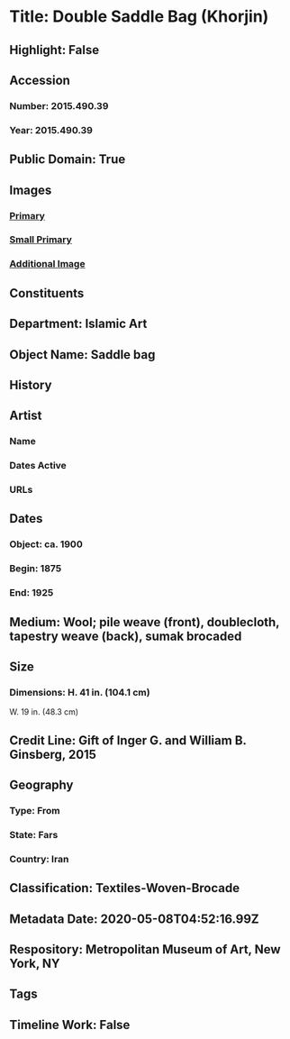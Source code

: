 # Title: Double Saddle Bag (Khorjin)
## Highlight: False
## Accession
### Number: 2015.490.39
### Year: 2015.490.39
## Public Domain: True
## Images
### [Primary](https://images.metmuseum.org/CRDImages/is/original/DP700921.jpg)
### [Small Primary](https://images.metmuseum.org/CRDImages/is/web-large/DP700921.jpg)
### [Additional Image](https://images.metmuseum.org/CRDImages/is/original/DP700922.jpg)
## Constituents
## Department: Islamic Art
## Object Name: Saddle bag
## History
## Artist
### Name
### Dates Active
### URLs
## Dates
### Object: ca. 1900
### Begin: 1875
### End: 1925
## Medium: Wool; pile weave (front), doublecloth, tapestry weave (back), sumak brocaded
## Size
### Dimensions: H. 41 in. (104.1 cm)
W. 19 in. (48.3 cm)
## Credit Line: Gift of Inger G. and William B. Ginsberg, 2015
## Geography
### Type: From
### State: Fars
### Country: Iran
## Classification: Textiles-Woven-Brocade
## Metadata Date: 2020-05-08T04:52:16.99Z
## Respository: Metropolitan Museum of Art, New York, NY
## Tags
## Timeline Work: False